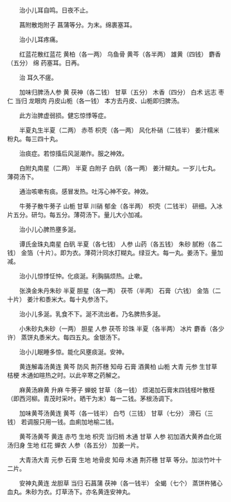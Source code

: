 <!-- { "loadSidebar": true } -->
　　治小儿耳自鸣。日夜不止。

　　菖附散炮附子 菖蒲等分。为末。绵裹塞耳。

　　治小儿耳疼痛。

　　红蓝花散红蓝花 黄柏（各一两） 乌鱼骨 黄芩（各半两） 雄黄（四钱） 麝香（五分） 绵 药塞耳。日再。

　　治 耳久不瘥。

　　加味归脾汤人参 黄 茯神（各二钱） 甘草（五分） 木香（四分） 白术 远志 枣仁 当归 龙眼肉 丹皮山栀（各一钱） 本方去丹皮、山栀即归脾汤。

　　此方治脾虚弱损。健忘惊悸等症。

　　半夏丸生半夏（二两） 赤苓 枳壳（各一两） 风化朴硝（二钱半） 姜汁糯米粉丸。每三四十丸。

　　治痰症。若惊搐后风涎潮作。服之神效。

　　白附丸南星（二两） 半夏 白附子 白矾（各一两） 姜汁糊丸。一岁儿七丸。薄荷汤下。

　　通治咳嗽有痰。感冒发热。吐泻心神不安。神效。

　　牛蒡子散牛蒡子 山栀 甘草 川硝 郁金（各半两） 枳壳（二钱半） 研细。入冰片五分。研匀。每五分。薄荷汤下。量儿大小加减。

　　治小儿心脾热壅多涎。

　　谭氏金珠丸南星 白矾 半夏（各七钱） 人参 山药（各五钱） 朱砂 腻粉（各二钱） 金箔（十片）。即为衣。薄荷汁同水打糊丸。绿豆大。每一丸。姜汤下。量加减。

　　治小儿惊悸怔忡。化痰涎。利胸膈烦热。止嗽。

　　张涣金朱丹朱砂 半夏 胆星（各一两） 茯苓（半两） 石膏（六钱） 金箔（二十片） 姜汁和黍米大。每十丸参汤下。

　　治小儿多涎。乳食不下。涎不流出者。乃名脾热多涎。

　　小朱砂丸朱砂（一两） 胆星 人参 茯苓 珍珠 半夏（各半两） 冰片 麝香（各少许） 蒸饼丸黍米大。每四五丸。金银汤下。

　　治小儿眠睡多惊。能化风壅痰涎。安神。

　　黄连解毒汤黄连 黄芩 防风 荆芥穗 知母 石膏 酒黄柏 山栀 大青 元参 生甘草 桔梗 木通如暄热之时。以此辛寒之药解之。

　　麻黄汤麻黄 升麻 牛蒡子 蝉蜕 甘草（各一钱） 烦渴加石膏末四钱柽叶散柽（即西河柳。青茂时采叶。晒干为末）每一二钱。茅根汤调下。

　　加味黄芩汤黄连 黄芩（各一钱半） 白芍（三钱） 甘草（七分） 滑石（三钱） 若调服只用一钱。血痢加地榆二钱。

　　黄芩汤黄芩 黄连 赤芍 生地 枳壳 当归梢 木通 甘草 人参 初加酒大黄养血化斑汤归身 生地 红花 蝉衣 人参（各五分） 加姜一片。

　　大青汤大青 元参 石膏 生地 地骨皮 知母 木通 荆芥穗 甘草 等分。加淡竹叶十二片。

　　安神丸黄连 龙胆草 当归 石菖蒲 茯神（各一钱半） 全蝎（七个） 蒸饼杵猪心血丸。朱砂为衣。灯草汤下。亦名黄连安神丸。

　　
